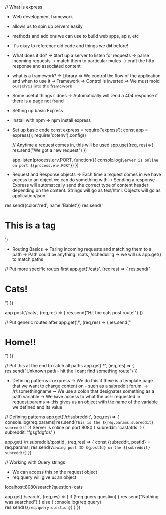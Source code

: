 // What is express
- Web development framework
- allows us to spin up servers easily
- methods and add ons we can use to build web apps, apis, etc
- It's okay to reference old code and things we did before!
- What does it do?
   → Start up a server to listen for requests
   → parse incoming requests
   → match them to particular routes
   → craft the http response and associated content
- what is a framework?
   → Library
      ⇒ We control the flow of the application and when to use it
   → Framework
      ⇒ Control is inverted
      ⇒ We must mold ourselves into the framework
- Some useful things it does
   → Automatically will send a 404 response if there is a page not found
- Setting up basic Express

- Install with npm
   → npm install express
- Set up basic code
    const express = require('express');
    const app = express();
    require('dotenv').config()

    // Anytime a request comes in, this will be used
    app.use((req, res)=>{
        res.send("We got a new request")
    })

    app.listen(process.env.PORT, function(){
        console.log(`Server is online on port ${process.env.PORT}`)
    })

- Request and Response objects
   → Each time a request comes in we have access to an object we can do something with
   → Sending a response - Express will automatically send the correct type of content header depending on the content. Strings will go as text/html. Objects will go as application/json

res.send({color:'red', name:'Bablet'})
res.send('<h1>This is a tag</h1>')
- Routing Basics
   → Taking incoming requests and matching them to a path
   → Path could be anything:  /cats, /scheduling
   → we will us app.get() to match paths

// Put more specific routes first
app.get('/cats', (req,res) => {
    res.send("<h1>Cats!</h1>")
})

app.post('/cats', (req,res) => {
    res.send("Hit the cats post route!")
})

// Put generic routes after
app.get('/', (req,res) => {
    res.send("<h1>Home!!</h1>")
})

// Put this at the end to catch all paths
app.get('*', (req,res) => {
    res.send("Unknown path - hit the I cant find something route")
})

- Defining patterns in express
   → We do this if there is a template page that we want to change content on - such as a subreddit forum.
   → /r/:somethingname
   → We use a colon that designates something as a path variable
   → We have access to what the user requested in request.params
      ⇒ this gives us an object with the name of the variable we defined and its value

// Defining patterns
app.get('/r/:subreddit', (req,res) => {
    console.log(req.params)
    res.send(`This is the ${req.params.subreddit} subreddit`)
})
Server is online on port 8080
{ subreddit: 'casfafds' }
{ subreddit: 'fgsgfdgfds' }


app.get('/r/:subreddit/:postId', (req,res) => {
    const {subreddit, postId} = req.params;
    res.send(`Viewing post ID ${postId} on the ${subreddit} subreddit`)
})

// Working with Query strings
- We can access this on the request object
- req.query will give us an object

localhost:8080/search?question=cats

app.get('/search', (req,res) => {
    if (!req.query.question) {
        res.send("Nothing was searched")
    } else { 
        console.log(req.query)
        res.send(`${req.query.question}`)
    }
})


